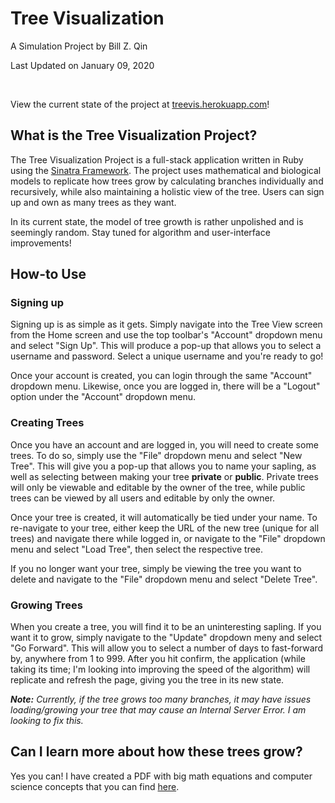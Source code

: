 # Tree Visualization
A Simulation Project by Bill Z. Qin

Last Updated on January 09, 2020

<br>

View the current state of the project at [treevis.herokuapp.com](https://treevis.herokuapp.com)!

## What is the Tree Visualization Project?

The Tree Visualization Project is a full-stack application written in Ruby using the [Sinatra Framework](http://sinatrarb.com/). The project uses mathematical and biological models to replicate how trees grow by calculating branches individually and recursively, while also maintaining a holistic view of the tree. Users can sign up and own as many trees as they want.

In its current state, the model of tree growth is rather unpolished and is seemingly random. Stay tuned for algorithm and user-interface improvements!

## How-to Use

### Signing up

Signing up is as simple as it gets. Simply navigate into the Tree View screen from the Home screen and use the top toolbar's "Account" dropdown menu and select "Sign Up". This will produce a pop-up that allows you to select a username and password. Select a unique username and you're ready to go!

Once your account is created, you can login through the same "Account" dropdown menu. Likewise, once you are logged in, there will be a "Logout" option under the "Account" dropdown menu.

### Creating Trees

Once you have an account and are logged in, you will need to create some trees. To do so, simply use the "File" dropdown menu and select "New Tree". This will give you a pop-up that allows you to name your sapling, as well as selecting between making your tree <b>private</b> or <b>public</b>. Private trees will only be viewable and editable by the owner of the tree, while public trees can be viewed by all users and editable by only the owner.

Once your tree is created, it will automatically be tied under your name. To re-navigate to your tree, either keep the URL of the new tree (unique for all trees) and navigate there while logged in, or navigate to the "File" dropdown menu and select "Load Tree", then select the respective tree.

If you no longer want your tree, simply be viewing the tree you want to delete and navigate to the "File" dropdown menu and select "Delete Tree".

### Growing Trees

When you create a tree, you will find it to be an uninteresting sapling. If you want it to grow, simply navigate to the "Update" dropdown meny and select "Go Forward". This will allow you to select a number of days to fast-forward by, anywhere from 1 to 999. After you hit confirm, the application (while taking its time; I'm looking into improving the speed of the algorithm) will replicate and refresh the page, giving you the tree in its new state.

<i><b>Note:</b> Currently, if the tree grows too many branches, it may have issues loading/growing your tree that may cause an Internal Server Error. I am looking to fix this.</i>

## Can I learn more about how these trees grow?

Yes you can! I have created a PDF with big math equations and computer science concepts that you can find [here](https://treevis.herokuapp.com/technical.pdf).
